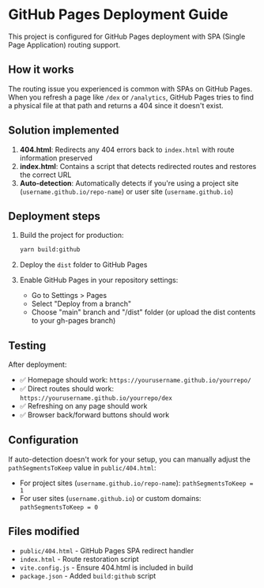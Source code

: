 # GitHub Pages Deployment Guide

This project is configured for GitHub Pages deployment with SPA (Single Page Application) routing support.

## How it works

The routing issue you experienced is common with SPAs on GitHub Pages. When you refresh a page like `/dex` or `/analytics`, GitHub Pages tries to find a physical file at that path and returns a 404 since it doesn't exist.

## Solution implemented

1. **404.html**: Redirects any 404 errors back to `index.html` with route information preserved
2. **index.html**: Contains a script that detects redirected routes and restores the correct URL
3. **Auto-detection**: Automatically detects if you're using a project site (`username.github.io/repo-name`) or user site (`username.github.io`)

## Deployment steps

1. Build the project for production:
   ```bash
   yarn build:github
   ```

2. Deploy the `dist` folder to GitHub Pages

3. Enable GitHub Pages in your repository settings:
   - Go to Settings > Pages
   - Select "Deploy from a branch"
   - Choose "main" branch and "/dist" folder (or upload the dist contents to your gh-pages branch)

## Testing

After deployment:
- ✅ Homepage should work: `https://yourusername.github.io/yourrepo/`
- ✅ Direct routes should work: `https://yourusername.github.io/yourrepo/dex`
- ✅ Refreshing on any page should work
- ✅ Browser back/forward buttons should work

## Configuration

If auto-detection doesn't work for your setup, you can manually adjust the `pathSegmentsToKeep` value in `public/404.html`:

- For project sites (`username.github.io/repo-name`): `pathSegmentsToKeep = 1`
- For user sites (`username.github.io`) or custom domains: `pathSegmentsToKeep = 0`

## Files modified

- `public/404.html` - GitHub Pages SPA redirect handler
- `index.html` - Route restoration script
- `vite.config.js` - Ensure 404.html is included in build
- `package.json` - Added `build:github` script
